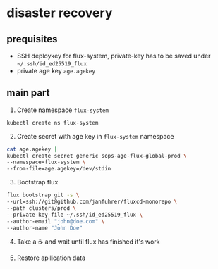 # disaster recovery

## prequisites

* SSH deploykey for flux-system, private-key has to be saved under `~/.ssh/id_ed25519_flux`
* private age key `age.agekey`

## main part

1. Create namespace `flux-system`

```bash
kubectl create ns flux-system
```

2. Create secret with age key in `flux-system` namespace

```bash
cat age.agekey |
kubectl create secret generic sops-age-flux-global-prod \
--namespace=flux-system \
--from-file=age.agekey=/dev/stdin
```

3. Bootstrap flux
```bash
flux bootstrap git -s \
--url=ssh://git@github.com/janfuhrer/fluxcd-monorepo \
--path clusters/prod \
--private-key-file ~/.ssh/id_ed25519_flux \
--author-email "john@doe.com" \
--author-name "John Doe"
```

4. Take a :coffee: and wait until flux has finished it's work

5. Restore apllication data
